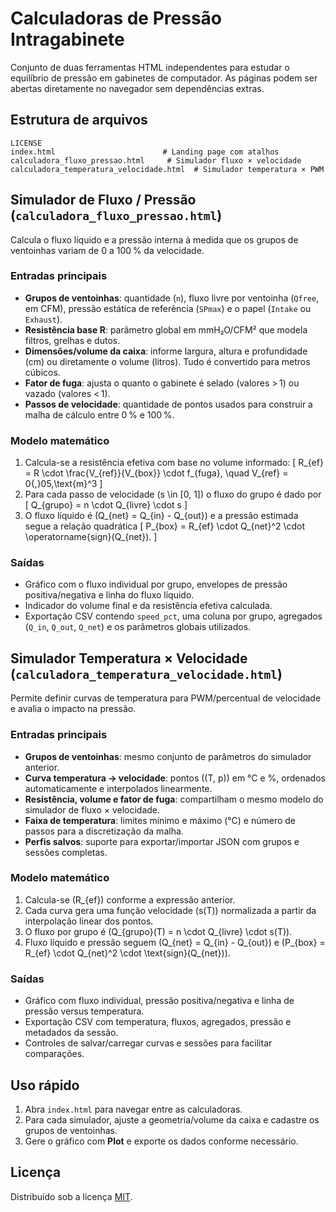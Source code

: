 # Calculadoras de Pressão Intragabinete

Conjunto de duas ferramentas HTML independentes para estudar o equilíbrio de pressão em gabinetes de computador. As páginas podem
ser abertas diretamente no navegador sem dependências extras.

## Estrutura de arquivos

```
LICENSE
index.html                        # Landing page com atalhos
calculadora_fluxo_pressao.html     # Simulador fluxo × velocidade
calculadora_temperatura_velocidade.html  # Simulador temperatura × PWM
```

## Simulador de Fluxo / Pressão (`calculadora_fluxo_pressao.html`)

Calcula o fluxo líquido e a pressão interna à medida que os grupos de ventoinhas variam de 0 a 100 % da velocidade.

### Entradas principais
- **Grupos de ventoinhas**: quantidade (`n`), fluxo livre por ventoinha (`Qfree`, em CFM), pressão estática de referência (`SPmax`) e o papel (`Intake` ou `Exhaust`).
- **Resistência base R**: parâmetro global em mmH₂O/CFM² que modela filtros, grelhas e dutos.
- **Dimensões/volume da caixa**: informe largura, altura e profundidade (cm) ou diretamente o volume (litros). Tudo é convertido para metros cúbicos.
- **Fator de fuga**: ajusta o quanto o gabinete é selado (valores > 1) ou vazado (valores < 1).
- **Passos de velocidade**: quantidade de pontos usados para construir a malha de cálculo entre 0 % e 100 %.

### Modelo matemático
1. Calcula-se a resistência efetiva com base no volume informado:
   \[
   R_{ef} = R \cdot \frac{V_{ref}}{V_{box}} \cdot f_{fuga}, \quad V_{ref} = 0{,}05\,\text{m}^3
   \]
2. Para cada passo de velocidade \(s \in [0, 1]\) o fluxo do grupo é dado por
   \[
   Q_{grupo} = n \cdot Q_{livre} \cdot s
   \]
3. O fluxo líquido é \(Q_{net} = Q_{in} - Q_{out}\) e a pressão estimada segue a relação quadrática
   \[
   P_{box} = R_{ef} \cdot Q_{net}^2 \cdot \operatorname{sign}(Q_{net}).
   \]

### Saídas
- Gráfico com o fluxo individual por grupo, envelopes de pressão positiva/negativa e linha do fluxo líquido.
- Indicador do volume final e da resistência efetiva calculada.
- Exportação CSV contendo `speed_pct`, uma coluna por grupo, agregados (`Q_in`, `Q_out`, `Q_net`) e os parâmetros globais utilizados.

## Simulador Temperatura × Velocidade (`calculadora_temperatura_velocidade.html`)

Permite definir curvas de temperatura para PWM/percentual de velocidade e avalia o impacto na pressão.

### Entradas principais
- **Grupos de ventoinhas**: mesmo conjunto de parâmetros do simulador anterior.
- **Curva temperatura → velocidade**: pontos \((T, p)\) em °C e %, ordenados automaticamente e interpolados linearmente.
- **Resistência, volume e fator de fuga**: compartilham o mesmo modelo do simulador de fluxo × velocidade.
- **Faixa de temperatura**: limites mínimo e máximo (°C) e número de passos para a discretização da malha.
- **Perfis salvos**: suporte para exportar/importar JSON com grupos e sessões completas.

### Modelo matemático
1. Calcula-se \(R_{ef}\) conforme a expressão anterior.
2. Cada curva gera uma função velocidade \(s(T)\) normalizada a partir da interpolação linear dos pontos.
3. O fluxo por grupo é \(Q_{grupo}(T) = n \cdot Q_{livre} \cdot s(T)\).
4. Fluxo líquido e pressão seguem \(Q_{net} = Q_{in} - Q_{out}\) e \(P_{box} = R_{ef} \cdot Q_{net}^2 \cdot \text{sign}(Q_{net})\).

### Saídas
- Gráfico com fluxo individual, pressão positiva/negativa e linha de pressão versus temperatura.
- Exportação CSV com temperatura, fluxos, agregados, pressão e metadados da sessão.
- Controles de salvar/carregar curvas e sessões para facilitar comparações.

## Uso rápido
1. Abra `index.html` para navegar entre as calculadoras.
2. Para cada simulador, ajuste a geometria/volume da caixa e cadastre os grupos de ventoinhas.
3. Gere o gráfico com **Plot** e exporte os dados conforme necessário.

## Licença

Distribuído sob a licença [MIT](LICENSE).
